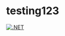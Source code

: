 # testing123

[![.NET](https://github.com/hognefossland/testing123/actions/workflows/dotnet.yml/badge.svg)](https://github.com/hognefossland/testing123/actions/workflows/dotnet.yml)
